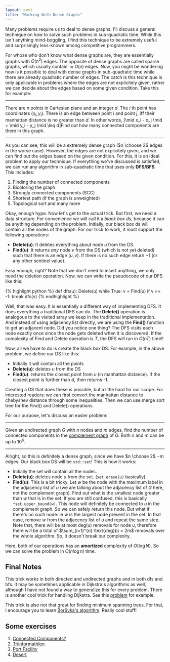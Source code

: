 ```yaml
---
layout: post
title: "Working With Dense Graphs"
---  
```

Many problems require us to deal to dense graphs. I'll discuss a general technique on how to solve such problems in sub-quadratic time. While this isn't anything mind-boggling, I find this technique to be extremely useful and surprisingly less-known among competitive programmers.

For whose who don't know what dense graphs are, they are essentially graphs with $O(n^2)$ edges. The opposite of dense graphs are called sparse graphs, which usually contain $\approx O(n)$ edges. Now, you might be wondering how is it possible to deal with dense graphs in sub-quadratic time while there are already quadratic number of edges. The catch is this technique is only applicable in problems where the edges are not explicitely given, rather we can decide about the edges based on some given condition. Take this for example:

***
There are $n$ points in Cartesian plane and an integer $d$. The $i$ th point has coordinates $(x_i, y_i)$. There is an edge between point $i$ and point $j$, iff their manhattan distance is no greater than $d$. In other words, \[\mid x_i - x_j \mid + \mid y_i - y_j \mid \leq d\]Find out how many connected components are there in this graph. 

***
As you can see, this will be a extremely dense graph ($n \choose 2$ edges in the worse case). However, the edges are not explicitely given, and we can find out the edges based on the given condition. For this, it is an ideal problem to apply our technique. If everything we've discussed is satisfied, we can run any algorithm in sub-quadratic time that uses only **DFS/BFS**. This includes:
1. Finding the number of connected components
2. Bicoloring the graph
3. Strongly connected components (SCC)
4. Shortest path (if the graph is unweighted)
5. Topological sort and many more

Okay, enough hype. Now let's get to the actual trick. But first, we need a data structure. For convenience we will call it a *black box ds*, because it can be anything depending on the problem. Initially, our black box ds will contain all the nodes of the graph. For our trick to work, it must support the following operations:
* **Delete(u)**: It deletes everything about node $u$ from the DS.
* **Find(u)**: It returns *any* node $v$ from the DS (which is not yet deleted) such that there is an edge $(u, v)$. If there is no such edge return $-1$ (or any other sentinel value).

Easy enough, right? Note that we don't need to insert anything, we only need the deletion operation. Now, we can write the pseudocode of our DFS like this:

{% highlight python %}
def dfs(u):
	Delete(u)
	while True:
		v = Find(u)
		if v == -1: break
		dfs(v)
{% endhighlight %}

Well, that was easy. It is essentially a different way of implementing DFS. It does everything a traditional DFS can do. The **Delete()** operation is analogous to the visited array we keep in the traditional implementation. And instead of using adjacency list directly, we are using the **Find()** function to get an adjacent node. Did you notice one thing? The DFS visits each node exactly once since the node gets deleted when it is discovered. If the complexity of Find and Delete operation is $T$, the DFS will run in $O(nT)$ time!!

Now, all we have to do is create the black box DS. For example, in the above problem, we define our DS like this:
* Initially it will contain all the points
* **Delete(u)**: deletes u from the DS
* **Find(u)**: returns the closest point from u (in manhattan distance). If the closest point is further than $d$, then returns -1.

Creating a DS that does these is possible, but a little hard for our scope. For interested readers: we can first convert the manhattan distance to chebyshev distance through some inequalities. Then we can use merge sort tree for the Find() and Delete() operations.

For our purpose, let's discuss an easier problem:

***
Given an undirected graph $G$ with $n$ nodes and $m$ edges, find the number of connected components in the [complement graph](https://en.wikipedia.org/wiki/Complement_graph) of $G$. Both $n$ and $m$ can be up to $10^6$.

***
Alright, so this is definitely a dense graph, since we have $n \choose 2$ $- m$ edges. Our black box DS will be `std::set`! This is how it works:
* Initially the set will contain all the nodes. 
* **Delete(u)**: deletes node $u$ from the set. (`set.erase(u)` basically)
* **Find(u)**: This is a bit tricky. Let $w$ be the node with the maximum label in the adjacency list of $u$ (we are talking about the adjacency list of $G$ here, not the complement graph). Find out what is the smallest node greater than $w$ that is in the set. If you are still confused, this is basically `*set.upper_bound(w)`. This node will definitely be connected to $u$ in the complement graph. So we can safely return this node. But what if there's no such node: ie $w$ is the largest node present in the set. In that case, remove $w$ from the adjacency list of $u$ and repeat the same step. Note that, there will be at most $\text{deg(u)}$ removals for node $u$, therefore there will be a total of $\sum_{i=1}^{n} \text{deg}(i) = 2m$ removals over the whole algorithm. So, it doesn't break our complexity. 

Here, both of our operations has an **amortized** complexity of $O(\log{N})$. So we can solve the problem in $O(n \log{n})$ time.

## Final Notes
This trick works in both directed and undirected graphs and in both dfs and bfs. It may be sometimes applicable in Dijkstra's algorithms as well, although I have not found a way to generalize this for every problem. There is another cool trick for handling Dijkstra. See this [problem](https://codeforces.com/contest/786/problem/B) for example.

This trick is also not that great for finding minimum spanning trees. For that, I encourage you to learn [Borůvka's algorithm](https://en.wikipedia.org/wiki/Bor%C5%AFvka%27s_algorithm). Really cool stuff!

## Some exercises
1. [Connected Components?](https://codeforces.com/problemset/problem/920/E)
2. [Triinformathlon](https://szkopul.edu.pl/problemset/problem/URPMk7vthz60i1J3MT3XbIIO/site/)
3. [Port Facility](https://oj.uz/problem/view/JOI17_port_facility)
4. [Desert](https://szkopul.edu.pl/problemset/problem/_PLjXEFyR0XMBQ-kZ1k_GgHE/site/?key=statement)